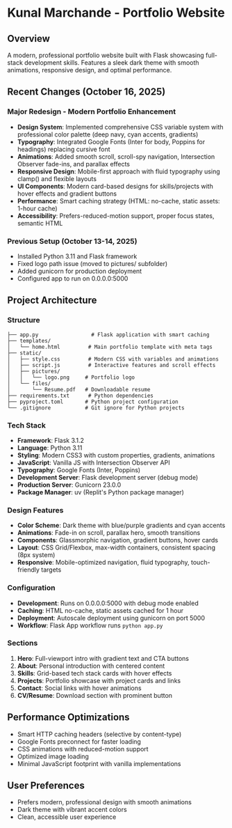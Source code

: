 # Kunal Marchande - Portfolio Website

## Overview
A modern, professional portfolio website built with Flask showcasing full-stack development skills. Features a sleek dark theme with smooth animations, responsive design, and optimal performance.

## Recent Changes (October 16, 2025)
### Major Redesign - Modern Portfolio Enhancement
- **Design System**: Implemented comprehensive CSS variable system with professional color palette (deep navy, cyan accents, gradients)
- **Typography**: Integrated Google Fonts (Inter for body, Poppins for headings) replacing cursive font
- **Animations**: Added smooth scroll, scroll-spy navigation, Intersection Observer fade-ins, and parallax effects
- **Responsive Design**: Mobile-first approach with fluid typography using clamp() and flexible layouts
- **UI Components**: Modern card-based designs for skills/projects with hover effects and gradient buttons
- **Performance**: Smart caching strategy (HTML: no-cache, static assets: 1-hour cache)
- **Accessibility**: Prefers-reduced-motion support, proper focus states, semantic HTML

### Previous Setup (October 13-14, 2025)
- Installed Python 3.11 and Flask framework
- Fixed logo path issue (moved to pictures/ subfolder)
- Added gunicorn for production deployment
- Configured app to run on 0.0.0.0:5000

## Project Architecture

### Structure
```
├── app.py                 # Flask application with smart caching
├── templates/
│   └── home.html         # Main portfolio template with meta tags
├── static/
│   ├── style.css         # Modern CSS with variables and animations
│   ├── script.js         # Interactive features and scroll effects
│   ├── pictures/
│   │   └── logo.png     # Portfolio logo
│   └── files/
│       └── Resume.pdf   # Downloadable resume
├── requirements.txt      # Python dependencies
├── pyproject.toml       # Python project configuration
└── .gitignore           # Git ignore for Python projects
```

### Tech Stack
- **Framework**: Flask 3.1.2
- **Language**: Python 3.11
- **Styling**: Modern CSS3 with custom properties, gradients, animations
- **JavaScript**: Vanilla JS with Intersection Observer API
- **Typography**: Google Fonts (Inter, Poppins)
- **Development Server**: Flask development server (debug mode)
- **Production Server**: Gunicorn 23.0.0
- **Package Manager**: uv (Replit's Python package manager)

### Design Features
- **Color Scheme**: Dark theme with blue/purple gradients and cyan accents
- **Animations**: Fade-in on scroll, parallax hero, smooth transitions
- **Components**: Glassmorphic navigation, gradient buttons, hover cards
- **Layout**: CSS Grid/Flexbox, max-width containers, consistent spacing (8px system)
- **Responsive**: Mobile-optimized navigation, fluid typography, touch-friendly targets

### Configuration
- **Development**: Runs on 0.0.0.0:5000 with debug mode enabled
- **Caching**: HTML no-cache, static assets cached for 1 hour
- **Deployment**: Autoscale deployment using gunicorn on port 5000
- **Workflow**: Flask App workflow runs `python app.py`

### Sections
1. **Hero**: Full-viewport intro with gradient text and CTA buttons
2. **About**: Personal introduction with centered content
3. **Skills**: Grid-based tech stack cards with hover effects
4. **Projects**: Portfolio showcase with project cards and links
5. **Contact**: Social links with hover animations
6. **CV/Resume**: Download section with prominent button

## Performance Optimizations
- Smart HTTP caching headers (selective by content-type)
- Google Fonts preconnect for faster loading
- CSS animations with reduced-motion support
- Optimized image loading
- Minimal JavaScript footprint with vanilla implementations

## User Preferences
- Prefers modern, professional design with smooth animations
- Dark theme with vibrant accent colors
- Clean, accessible user experience
